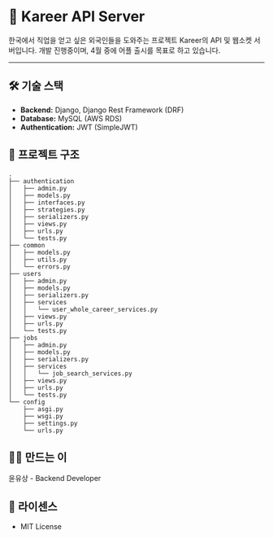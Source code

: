 # 🚀 Kareer API Server

한국에서 직업을 얻고 싶은 외국인들을 도와주는 프로젝트 Kareer의 API 및 웹소켓 서버입니다. 개발 진행중이며, 4월 중에 어플 출시를 목표로 하고 있습니다.

---

## 🛠️ 기술 스택

- **Backend:** Django, Django Rest Framework (DRF)
- **Database:** MySQL (AWS RDS)
- **Authentication:** JWT (SimpleJWT)

## 📁 프로젝트 구조
```
.
├── authentication
│   ├── admin.py
│   ├── models.py
│   ├── interfaces.py
│   ├── strategies.py
│   ├── serializers.py
│   ├── views.py
│   ├── urls.py
│   └── tests.py
├── common
│   ├── models.py
│   ├── utils.py
│   └── errors.py
├── users
│   ├── admin.py
│   ├── models.py
│   ├── serializers.py
│   ├── services
│   │   └── user_whole_career_services.py
│   ├── views.py
│   ├── urls.py
│   └── tests.py
├── jobs
│   ├── admin.py
│   ├── models.py
│   ├── serializers.py
│   ├── services
│   │   └── job_search_services.py
│   ├── views.py
│   ├── urls.py
│   └── tests.py
└── config
    ├── asgi.py
    ├── wsgi.py
    ├── settings.py
    └── urls.py
```

## 👩‍💻 만드는 이
윤유상 - Backend Developer

## 📄 라이센스
- MIT License
